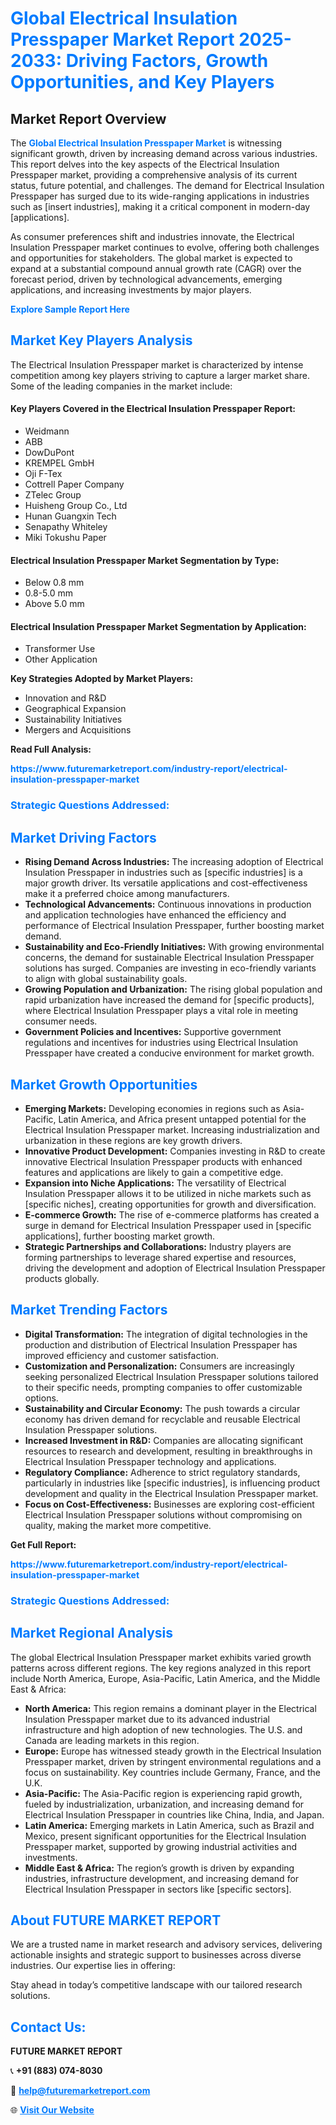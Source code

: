 <h1 style="color: #007BFF;">Global Electrical Insulation Presspaper Market Report 2025-2033: Driving Factors, Growth Opportunities, and Key Players</h1>

<section id="overview">
<h2>Market Report Overview</h2>
<p>The <a href="https://www.futuremarketreport.com/industry-report/electrical-insulation-presspaper-market" style="color: #007BFF; text-decoration: none;"><strong>Global Electrical Insulation Presspaper Market</strong></a> is witnessing significant growth, driven by increasing demand across various industries. This report delves into the key aspects of the Electrical Insulation Presspaper market, providing a comprehensive analysis of its current status, future potential, and challenges. The demand for Electrical Insulation Presspaper has surged due to its wide-ranging applications in industries such as [insert industries], making it a critical component in modern-day [applications].</p>
<p>As consumer preferences shift and industries innovate, the Electrical Insulation Presspaper market continues to evolve, offering both challenges and opportunities for stakeholders. The global market is expected to expand at a substantial compound annual growth rate (CAGR) over the forecast period, driven by technological advancements, emerging applications, and increasing investments by major players.</p>
</section>

<section id="overview">
<p><a href="https://www.futuremarketreport.com/request-sample/reportId=28104" style="color: #007BFF; text-decoration: none;"><strong>Explore Sample Report Here</strong></a></p>
</section>

<section id="key-players">
<h2 style="color: #007BFF;">Market Key Players Analysis</h2>
<p>The Electrical Insulation Presspaper market is characterized by intense competition among key players striving to capture a larger market share. Some of the leading companies in the market include:</p>
<h4>Key Players Covered in the Electrical Insulation Presspaper Report:</h4>
<ul><li>Weidmann</li><li>ABB</li><li>DowDuPont</li><li>KREMPEL GmbH</li><li>Oji F-Tex</li><li>Cottrell Paper Company</li><li>ZTelec Group</li><li>Huisheng Group Co., Ltd</li><li>Hunan Guangxin Tech</li><li>Senapathy Whiteley</li><li>Miki Tokushu Paper</li></ul>
<h4>Electrical Insulation Presspaper Market Segmentation by Type:</h4>
<ul><li>Below 0.8 mm</li><li>0.8-5.0 mm</li><li>Above 5.0 mm</li></ul>

<h4>Electrical Insulation Presspaper Market Segmentation by Application:</h4>
<ul><li>Transformer Use</li><li>Other Application</li></ul>
<p><strong>Key Strategies Adopted by Market Players:</strong></p>
<ul>
<li>Innovation and R&D</li>
<li>Geographical Expansion</li>
<li>Sustainability Initiatives</li>
<li>Mergers and Acquisitions</li>
</ul>
</section>

<section>
<p><strong>Read Full Analysis: </strong></p><a href="https://www.futuremarketreport.com/industry-report/electrical-insulation-presspaper-market" style="color: #007BFF; text-decoration: none;"><strong>https://www.futuremarketreport.com/industry-report/electrical-insulation-presspaper-market</strong></a>
<h3 style="color: #007BFF;">Strategic Questions Addressed:</h3>
</section>

<section id="driving-factors">
<h2 style="color: #007BFF;">Market Driving Factors</h2>
<ul>
<li><strong>Rising Demand Across Industries:</strong> The increasing adoption of Electrical Insulation Presspaper in industries such as [specific industries] is a major growth driver. Its versatile applications and cost-effectiveness make it a preferred choice among manufacturers.</li>
<li><strong>Technological Advancements:</strong> Continuous innovations in production and application technologies have enhanced the efficiency and performance of Electrical Insulation Presspaper, further boosting market demand.</li>
<li><strong>Sustainability and Eco-Friendly Initiatives:</strong> With growing environmental concerns, the demand for sustainable Electrical Insulation Presspaper solutions has surged. Companies are investing in eco-friendly variants to align with global sustainability goals.</li>
<li><strong>Growing Population and Urbanization:</strong> The rising global population and rapid urbanization have increased the demand for [specific products], where Electrical Insulation Presspaper plays a vital role in meeting consumer needs.</li>
<li><strong>Government Policies and Incentives:</strong> Supportive government regulations and incentives for industries using Electrical Insulation Presspaper have created a conducive environment for market growth.</li>
</ul>
</section>

<section id="growth-opportunities">
<h2 style="color: #007BFF;">Market Growth Opportunities</h2>
<ul>
<li><strong>Emerging Markets:</strong> Developing economies in regions such as Asia-Pacific, Latin America, and Africa present untapped potential for the Electrical Insulation Presspaper market. Increasing industrialization and urbanization in these regions are key growth drivers.</li>
<li><strong>Innovative Product Development:</strong> Companies investing in R&D to create innovative Electrical Insulation Presspaper products with enhanced features and applications are likely to gain a competitive edge.</li>
<li><strong>Expansion into Niche Applications:</strong> The versatility of Electrical Insulation Presspaper allows it to be utilized in niche markets such as [specific niches], creating opportunities for growth and diversification.</li>
<li><strong>E-commerce Growth:</strong> The rise of e-commerce platforms has created a surge in demand for Electrical Insulation Presspaper used in [specific applications], further boosting market growth.</li>
<li><strong>Strategic Partnerships and Collaborations:</strong> Industry players are forming partnerships to leverage shared expertise and resources, driving the development and adoption of Electrical Insulation Presspaper products globally.</li>
</ul>
</section>

<section id="trending-factors">
<h2 style="color: #007BFF;">Market Trending Factors</h2>
<ul>
<li><strong>Digital Transformation:</strong> The integration of digital technologies in the production and distribution of Electrical Insulation Presspaper has improved efficiency and customer satisfaction.</li>
<li><strong>Customization and Personalization:</strong> Consumers are increasingly seeking personalized Electrical Insulation Presspaper solutions tailored to their specific needs, prompting companies to offer customizable options.</li>
<li><strong>Sustainability and Circular Economy:</strong> The push towards a circular economy has driven demand for recyclable and reusable Electrical Insulation Presspaper solutions.</li>
<li><strong>Increased Investment in R&D:</strong> Companies are allocating significant resources to research and development, resulting in breakthroughs in Electrical Insulation Presspaper technology and applications.</li>
<li><strong>Regulatory Compliance:</strong> Adherence to strict regulatory standards, particularly in industries like [specific industries], is influencing product development and quality in the Electrical Insulation Presspaper market.</li>
<li><strong>Focus on Cost-Effectiveness:</strong> Businesses are exploring cost-efficient Electrical Insulation Presspaper solutions without compromising on quality, making the market more competitive.</li>
</ul>
</section>

<section>
<p><strong>Get Full Report: </strong></p><a href="https://www.futuremarketreport.com/industry-report/electrical-insulation-presspaper-market" style="color: #007BFF; text-decoration: none;"><strong>https://www.futuremarketreport.com/industry-report/electrical-insulation-presspaper-market</strong></a>
<h3 style="color: #007BFF;">Strategic Questions Addressed:</h3>
</section>


<section id="regional-analysis">
<h2 style="color: #007BFF;">Market Regional Analysis</h2>
<p>The global Electrical Insulation Presspaper market exhibits varied growth patterns across different regions. The key regions analyzed in this report include North America, Europe, Asia-Pacific, Latin America, and the Middle East & Africa:</p>
<ul>
<li><strong>North America:</strong> This region remains a dominant player in the Electrical Insulation Presspaper market due to its advanced industrial infrastructure and high adoption of new technologies. The U.S. and Canada are leading markets in this region.</li>
<li><strong>Europe:</strong> Europe has witnessed steady growth in the Electrical Insulation Presspaper market, driven by stringent environmental regulations and a focus on sustainability. Key countries include Germany, France, and the U.K.</li>
<li><strong>Asia-Pacific:</strong> The Asia-Pacific region is experiencing rapid growth, fueled by industrialization, urbanization, and increasing demand for Electrical Insulation Presspaper in countries like China, India, and Japan.</li>
<li><strong>Latin America:</strong> Emerging markets in Latin America, such as Brazil and Mexico, present significant opportunities for the Electrical Insulation Presspaper market, supported by growing industrial activities and investments.</li>
<li><strong>Middle East & Africa:</strong> The region’s growth is driven by expanding industries, infrastructure development, and increasing demand for Electrical Insulation Presspaper in sectors like [specific sectors].</li>
</ul>
</section>

<footer>
<h2 style="color: #007BFF;">About FUTURE MARKET REPORT</h2>
<p>We are a trusted name in market research and advisory services, delivering actionable insights and strategic support to businesses across diverse industries. Our expertise lies in offering:</p>

<p>Stay ahead in today’s competitive landscape with our tailored research solutions.</p>

<h2 style="color: #007BFF;">Contact Us:</h2>
<p><strong>FUTURE MARKET REPORT</strong></p>
<p>📞 <strong>+91 (883) 074-8030</strong></p>
<p>📧 <strong><a href="mailto:help@futuremarketreport.com" style="color: #007BFF;">help@futuremarketreport.com</a></strong></p>
<p>🌐 <strong><a href="https://www.futuremarketreport.com/" style="color: #007BFF;">Visit Our Website</a></strong></p>
</footer>